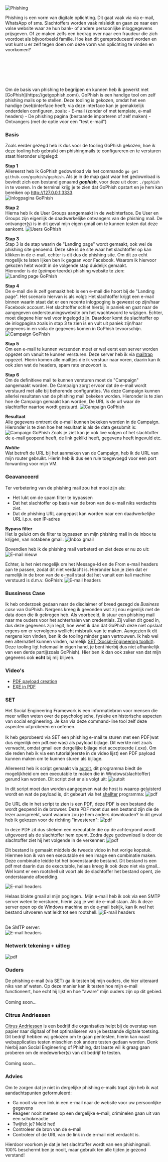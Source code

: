 <img src="./images/phishing.jpg" alt="Phishing" class="phishing_img">
<p style="margin-top: 14px;">Phishing is een vorm van digitale oplichting. Dit gaat vaak via via e-mail, WhatsApp of sms. 
Slachtoffers worden vaak misleidt en gaan ze naar een valse website waar ze hun bank- of andere persoonlijke inloggegevens prijsgeven. 
Of ze maken zelfs een bedrag over naar een fraudeur die zich voordoet als bijvoorbeeld familie. 
Hoe kan dit gereproduceerd worden en wat kunt u er zelf tegen doen om deze vorm van oplichting te vinden en voorkomen?
</p>

<p style="margin-top: 110px;"></p>Om de basis van phishing te begrijpen en kunnen heb ik gewerkt met [GoPhish](https://getgophish.com/). GoPhish is een handige tool om zelf phishing mails op te stellen.
Deze tooling is gekozen, omdat het een handige (web)interface heeft; via deze interface kan je gemakkelijk onderdelen configuren, zoals:
- E-mail (zonder of met template, e-mail headers)
- De phishing pagina (bestaande importeren of zelf maken)
- Ontvangers (met de optie voor een "test e-mail")

### Basis
Zoals eerder gezegd heb ik dus voor de tooling GoPhish gekozen, hoe ik deze tooling heb gebruikt om phishingmails te configureren
en te versturen staat hieronder uitgelegd:<br />

**Stap 1**<br />
Allereerst heb ik GoPhish gedownload via het commando ``go get github.com/gophish/gophish``. 
Als je in de map gaat waar het gedownload is bevindt zich een bestand genaamd ***gophish***, voor deze uit door: ```./gophish```
in te voeren. In de terminal krijg je te zien dat GoPhish opstart en je hem kan bereiken op http://127.0.0.1:3333. <br /> 
<img src="./images/phishing/GoPhish_adminpage.PNG" alt="Inlogpagina GoPhish" class="phish_img_login">

**Stap 2**<br />
Hierna heb ik de User Groups aangemaakt in de webinterface. De User en Groups zijn eigenlijk de daadwerkelijke ontvangers van de phishing mail.
De ontvanger(s) is in dit geval mijn eigen gmail om te kunnen testen dat deze aankomt.
<img src="./images/phishing/Users.PNG" alt="Users GoPhish" class="phish_img">

**Stap 3**<br />
Stap 3 is de stap waarin de "Landing page" wordt gemaakt, ook wel de phishing site genoemd. Deze site is de site waar het slachtoffer
op kan klikken in de e-mail, echter is dit dus de phishing site. Om dit zo echt mogelijk te laten lijken ben ik gegaan voor Facebook. Waarom ik hiervoor gekozen hebt wordt in
de volgende stap duidelijk gemaakt. <br /> 
Hieronder is de (geïmporteerde) phishing website te zien:
<img src="./images/phishing/landing_page_fb.PNG" alt="Landing page GoPhish" class="phish_img">

**Stap 4**<br />
De e-mail die ik zelf gemaakt heb is een e-mail die hoort bij de "Landing page". Het scenario hiervan is als volgt:
Het slachtoffer krijgt een e-mail binnen waarin staat dat er een recente inlogpoging is geweest op zijn/haar Facebook account. 
Het slachtoffer schiet hierbij in paniek en gaat naar de aangegeven ondersteuningswebsite om het wachtwoord te wijzigen. Echter, moet 
diegene hier wel voor ingelogd zijn. Daardoor komt de slachtoffer op de inlogpagina zoals in stap 3 te zien is en vult uit paniek 
zijn/haar gegevens in en vóila de gegevens komen in GoPhish tevoorschijn.
<img src="./images/phishing/e_mail.PNG" alt="Campaign GoPhish" class="phish_img">

**Stap 5**<br />
Om een e-mail te kunnen verzenden moet er wel eerst een server worden opgezet om vanuit te kunnen versturen.
Deze server heb ik via [mailtrap](https://mailtrap.io/) opgezet. Hierin komen alle mailtjes die ik verstuur naar voren, daarin kan ik
ook zien wat de headers, spam rate enzovoort is.

**Stap 6**<br />
Om de definitieve mail te kunnen versturen moet de "Campaign" aangemaakt worden. De Campaign zorgt ervoor dat
de e-mail wordt verstuurd met alle bij behorende configuraties. Via deze Campaign kunnen allerlei resultaten van de phishing mail bekeken worden.
Hieronder is te zien hoe de Campaign gemaakt kan worden, De URL is de url waar de slachtoffer naartoe wordt gestuurd.
<img src="./images/phishing/Campaign.PNG" alt="Campaign GoPhish" class="phish_img">

**Resultaat**<br />
Alle gegevens omtrent de e-mail kunnen bekeken worden in de Campaign. Hieronder is te zien hoe het resultaat is als de data gesubmit is:
<img src="./images/phishing/credentials_shown.PNG" alt="Campaign GoPhish" class="phish_img">
Zoals je ziet kan je ook live volgen of het slachtoffer de e-mail geopend heeft, de link geklikt heeft, gegevens heeft ingevuld etc.

***Notitie***<br />
Wat betreft de URL bij het aanmaken van de Campaign, heb ik de URL van mijn router gebruikt. Hierin heb ik dus een rule toegevoegd
voor een port forwarding voor mijn VM.

### Geavanceerd
Ter verbetering van de phishing mail zou het mooi zijn als:
- Het lukt om de spam filter te bypassen
- Dat het slachtoffer op basis van de bron van de e-mail niks verdachts ziet.
- Dat de phishing URL aangepast kan worden naar een daadwerkelijke URL i.p.v. een IP-adres

**Bypass filter** <br />
Het is gelukt om de filter te bypassen en mijn phishing mail in de inbox te krijgen, van notabene gmail:
<img src="./images/phishing/Inbox.PNG" alt="Inbox gmail" class="phish_img">

Bovendien heb ik de phishing mail verbeterd en ziet deze er nu zo uit:
<img src="./images/phishing/e-mail2.PNG" alt="E-mail nieuw" class="phish_img">

Echter, is het niet mogelijk om het Message-Id en de From e-mail headers aan te passen, zodat dit niet verdacht is. Hieronder
kan je zien dat er namelijk in de bron van de e-mail staat dat het vanuit een kali machine verstuurd is d.m.v. GoPhish:
<img src="./images/phishing/headers.PNG" alt="E-mail headers" class="phish_img">

### Bussiness Case
Ik heb onderzoek gedaan naar de disclaimer of breed gezegd de *Business case* van GoPhish. Nergens kreeg ik gevonden
wat zij nou eigenlijk met de data doen die ik gekregen heb. Als voorbeeld, ik stuur een phishing mail naar me ouders voor het achterhalen van credentials.
Zij vullen dit goed in, dus deze gegevens zijn legit, hoe weet ik dan dat GoPhish deze niet opslaat ergens om er vervolgens wellicht misbruik van te maken.
Aangezien ik dit nergens kon vinden, ben ik de tooling minder gaan vertrouwen. Ik heb wel een alternatief kunnen vinden, namelijk [SET (Social-Engineering toolkit)](https://www.social-engineer.org/framework/se-tools/computer-based/social-engineer-toolkit-set/). 
Deze tooling ligt helemaal in eigen hand, je bent hierbij dus niet afhankelijk van een derde partij(zoals GoPhish). Hier ben ik dan ook zeker van dat mijn gegevens ook **echt** bij 
mij blijven.

### Video's
- [PDF payload creation](https://www.youtube.com/watch?v=rfsRFEfae_Y&ab_channel=RootSploit)
- [EXE in PDF](https://www.youtube.com/watch?v=zCzk1nM0jnc&ab_channel=TechnoScience)

### SET
Het Social Engineering Framework is een informatiebron voor mensen die meer willen weten over de psychologische, fysieke en historische aspecten van social engineering.
Je kan via deze command-line tool zelf deze aspecten uitproberen en oefenen.
<br />
<br />
Ik heb geprobeerd via SET een phishing e-mail te sturen met een PDF(wat dus eigenlijk een pdf.exe was) als payload bijlage. Dit werkte niet zoals verwacht, omdat gmail een dergelijke bijlage niet accepteerde (.exe).
Om die reden heb ik via een tutorial(eerste in de video lijst) een PDF payload kunnen maken om te kunnen sturen als bijlage.

Allereerst heb ik script gemaakt via [autoit](https://www.autoitscript.com/site/), dit programma biedt de mogelijkheid om een executable te maken die in Windows(slachtoffer) gerund kan worden.
Dit script ziet er als volgt uit: 
<img src="./images/SET/au3_script.PNG" alt="autoit" class="phish_img">


In dit script moet dan worden aangegeven wat de host is waarop geluisterd wordt en wat de payload is, dit gebeurt via het [shellter](https://www.shellterproject.com/) programma:
<img src="./images/SET/shellter.PNG" alt="pdf" class="phish_img">


De URL die in het script te zien is een PDF, deze PDF is een bestand die wordt geopend in de browser. Deze PDF moet dus een bestand zijn die de lezer aanspreekt, want waarom
zou je hem anders downloaden? In dit geval heb ik gekozen voor de richting "investeren":
<img src="./images/SET/pdf_open.PNG" alt="pdf" class="phish_img">


In deze PDF zit dus stiekem een executable die op de achtergrond wordt uitgevoerd als de slachtoffer hem opent. Zodra deze gedownload is door de slachtoffer ziet hij 
het volgende in de verkenner:
<img src="./images/SET/pdf_in_verkenner.png" alt="pdf" class="phish_img">


Dit bestand is gemaakt middels de tweede video in het vorige kopstuk. Hiermee kon ik van een executable en een image een combinatie maken. Deze combinatie leidde tot 
het bovenstaande bestand. Dit bestand is een pdf met daarin dus de executable, helaas kreeg ik ook deze niet via gmail.. Wel komt er een rootshell uit voort als de
slachtoffer het bestand opent, zie onderstaande afbeelding.


<img src="./images/SET/rootshell_reverse_evil_pdf.PNG" alt="E-mail headers" class="phish_img">
<br />


Helaas blokte gmail al mijn pogingen.. Mijn e-mail heb ik ook via een SMTP server weten te versturen, hierin zag je wel de e-mail staan. Als ik deze server open op de Windows
machine en de e-mail bekijk, kan ik wel het bestand uitvoeren wat leidt tot een rootshell. 
<img src="./images/SET/gmail_blocks.PNG" alt="E-mail headers" class="phish_img">


<br />
De SMTP server:
<br />
<img src="./images/SET/smtp.PNG" alt="E-mail headers" class="phish_img">


### Netwerk tekening + uitleg

<img src="./images/SET/router_rule.png" alt="pdf" class="phish_img">



### Ouders
De phishing e-mail (via SET) ga ik testen bij mijn ouders, die hier uiteraard niks van af weten. Op deze manier kan ik testen hoe mijn e-mail
functioneert, hoe echt hij lijkt en hoe "aware" mijn ouders zijn op dit gebied. <br />
                                                                                <br />
                                                                                Coming soon...
### Citrus Andriessen
[Citrus Andriessen](https://www.citrusandriessen.nl/) is een bedrijf die organisaties helpt bij de overstap van papier naar digitaal of het optimaliseren van je bestaande digitale toetsing.
Dit bedrijf hebben wij gekozen om te gaan pentesten, hierin kan naast webapplicaties testen misschien ook andere testen gedaan worden. Denk hierbij
aan Social Engineering of Phishing, dat laaste wil ik graag gaan proberen om de medewerker(s) van dit bedrijf te testen.<br />
<br />
Coming soon...

### Advies
Om te zorgen dat je niet in dergelijke phishing e-mails trapt zijn heb ik wat aandachtspunten geformuleerd:
- Ga nooit via een link in een e-mail naar de website voor uw persoonlijke gegevens
- Reageer nooit meteen op een dergelijke e-mail, criminelen gaan uit van een schokreactie
- Twijfelt je? Meld het!
- Controleer de bron van de e-mail
- Controleer of de URL van de link in de e-mail niet verdacht is.

Hierdoor voorkom je dat je het slachtoffer wordt van een phishingmail. 100% beschermt ben je nooit, maar gebruik ten alle tijden je
gezond verstand!

